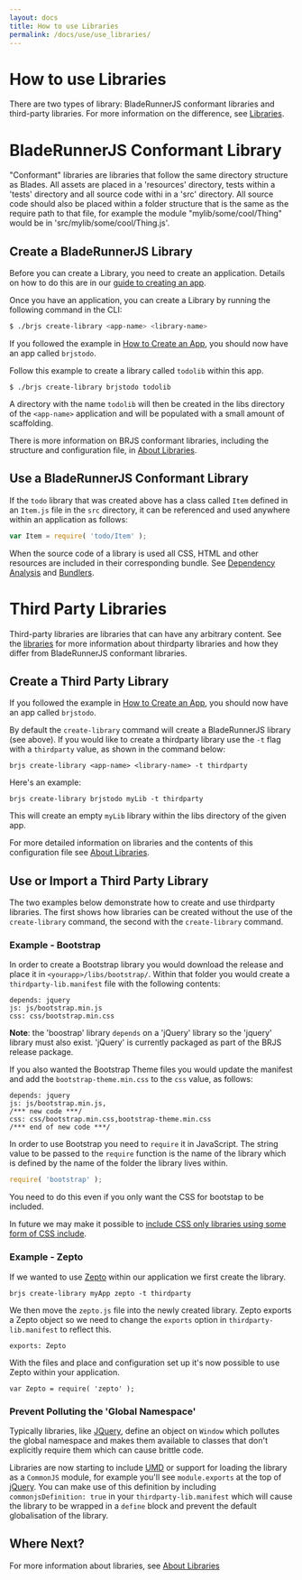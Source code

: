 ```yaml
---
layout: docs
title: How to use Libraries
permalink: /docs/use/use_libraries/
---
```


# How to use Libraries

There are two types of library: BladeRunnerJS conformant libraries and third-party libraries. For more information on the difference, see [Libraries](/docs/concepts/libraries/).

<a name="brjs-lib"></a>
# BladeRunnerJS Conformant Library

"Conformant" libraries are libraries that follow the same directory structure as Blades. All assets are placed in a 'resources' directory, tests within a 'tests' directory and all source code withi in a 'src' directory. All source code should also be placed within a folder structure that is the same as the require path to that file, for example the module "mylib/some/cool/Thing" would be in 'src/mylib/some/cool/Thing.js'.

## Create a BladeRunnerJS Library

Before you can create a Library, you need to create an application. Details on how to do this are in our [guide to creating an app](/docs/use/create_app/).

Once you have an application, you can create a Library by running the following command in the CLI:

```bash
$ ./brjs create-library <app-name> <library-name>
```

If you followed the example in [How to Create an App](/docs/use/create_app/), you should now have an app called `brjstodo`.

Follow this example to create a library called `todolib` within this app.

```
$ ./brjs create-library brjstodo todolib
```

A directory with the name `todolib` will then be created in the libs directory of the `<app-name>` application and will be populated with a small amount of scaffolding.

There is more information on BRJS conformant libraries, including the structure and configuration file, in [About Libraries](/docs/concepts/libraries/).

## Use a BladeRunnerJS Conformant Library

If the `todo` library that was created above has a class called `Item` defined in an `Item.js` file in the `src` directory, it can be referenced and used anywhere within an application as follows:

```js
var Item = require( 'todo/Item' );
```

When the source code of a library is used all CSS, HTML and other resources are included in their corresponding bundle. See [Dependency Analysis](/docs/concepts/dependency_analysis/) and [Bundlers](/docs/concepts/bundlers/).

# Third Party Libraries

Third-party libraries are libraries that can have any arbitrary content. See the [libraries](/docs/concepts/libraries/) for more information about thirdparty libraries and how they differ from BladeRunnerJS conformant libraries.


## Create a Third Party Library

If you followed the example in [How to Create an App](/docs/use/create_app/), you should now have an app called `brjstodo`.

By default the `create-library` command will create a BladeRunnerJS library (see above). If you would like to create a thirdparty library use the `-t` flag with a `thirdparty` value, as shown in the command below:

```
brjs create-library <app-name> <library-name> -t thirdparty
```

Here's an example:

```
brjs create-library brjstodo myLib -t thirdparty
```

This will create an empty `myLib` library within the libs directory of the given app.

For more detailed information on libraries and the contents of this configuration file see [About Libraries](/docs/concepts/libraries/).

## Use or Import a Third Party Library

The two examples below demonstrate how to create and use thirdparty libraries. The first shows how libraries can be created without the use of the `create-library` command, the second with the `create-library` command.

### Example - Bootstrap

In order to create a Bootstrap library you would download the release and place it in `<yourapp>/libs/bootstrap/`. Within that folder you would create a `thirdparty-lib.manifest` file with the following contents:

```
depends: jquery
js: js/bootstrap.min.js
css: css/bootstrap.min.css
```

**Note**: the 'boostrap' library `depends` on a 'jQuery' library so the 'jquery' library must also exist. 'jQuery' is currently packaged as part of the BRJS release package.

If you also wanted the Bootstrap Theme files you would update the manifest and add the `bootstrap-theme.min.css` to the `css` value, as follows:

```
depends: jquery
js: js/bootstrap.min.js,
/*** new code ***/
css: css/bootstrap.min.css,bootstrap-theme.min.css
/*** end of new code ***/
```

In order to use Bootstrap you need to `require` it in JavaScript. The string value to be passed to the `require` function is the name of the library which is defined by the name of the folder the library lives within.

```js
require( 'bootstrap' );
```

You need to do this even if you only want the CSS for bootstap to be included.

<div class="alert alert-info github">
  <p>In future we may make it possible to <a href="https://github.com/BladeRunnerJS/brjs/issues/767">include CSS only libraries using some form of CSS include</a>.</p>
</div>

### Example - Zepto

If we wanted to use [Zepto](http://zeptojs.com/) within our application we first create the library.

```
brjs create-library myApp zepto -t thirdparty
```

We then move the `zepto.js` file into the newly created library. Zepto exports a Zepto object so we need to change the `exports` option in `thirdparty-lib.manifest` to reflect this.

```
exports: Zepto
```

With the files and place and configuration set up it's now possible to use Zepto within your application.

```
var Zepto = require( 'zepto' );
```

### Prevent Polluting the 'Global Namespace'

Typically libraries, like [JQuery](http://jquery.com/), define an object on `Window` which pollutes the global namespace and makes them available to classes that don't explicitly require them which can cause brittle code.

Libraries are now starting to include [UMD](http://github.com/umdjs/umd) or support for loading the library as a `CommonJS` module, for example you'll see `module.exports` at the top of [jQuery](https://code.jquery.com/jquery-1.11.1.js). You can make use of this definition by including `commonjsDefinition: true` in your `thirdparty-lib.manifest` which will cause the library to be wrapped in a `define` block and prevent the default globalisation of the library.

## Where Next?

For more information about libraries, see [About Libraries](/docs/concepts/libraries/)
